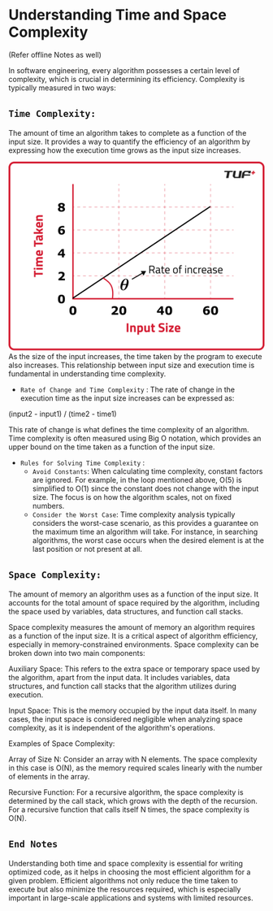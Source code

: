 # Understanding Time and Space Complexity

(Refer offline Notes as well)

In software engineering, every algorithm possesses a certain level of complexity, which is crucial in determining its efficiency. Complexity is typically measured in two ways:

## `Time Complexity:`

The amount of time an algorithm takes to complete as a function of the input size. It provides a way to quantify the efficiency of an algorithm by expressing how the execution time grows as the input size increases.

![alt text](image.png)
As the size of the input increases, the time taken by the program to execute also increases. This relationship between input size and execution time is fundamental in understanding time complexity.

- `Rate of Change and Time Complexity` : The rate of change in the execution time as the input size increases can be expressed as:

(input2 - input1) / (time2 - time1)

This rate of change is what defines the time complexity of an algorithm. Time complexity is often measured using Big O notation, which provides an upper bound on the time taken as a function of the input size.

- `Rules for Solving Time Complexity` :
  - `Avoid Constants`: When calculating time complexity, constant factors are ignored. For example, in the loop mentioned above, O(5) is simplified to O(1) since the constant does not change with the input size. The focus is on how the algorithm scales, not on fixed numbers.
  - `Consider the Worst Case`: Time complexity analysis typically considers the worst-case scenario, as this provides a guarantee on the maximum time an algorithm will take. For instance, in searching algorithms, the worst case occurs when the desired element is at the last position or not present at all.

## `Space Complexity:`

The amount of memory an algorithm uses as a function of the input size. It accounts for the total amount of space required by the algorithm, including the space used by variables, data structures, and function call stacks.

Space complexity measures the amount of memory an algorithm requires as a function of the input size. It is a critical aspect of algorithm efficiency, especially in memory-constrained environments. Space complexity can be broken down into two main components:

Auxiliary Space: This refers to the extra space or temporary space used by the algorithm, apart from the input data. It includes variables, data structures, and function call stacks that the algorithm utilizes during execution.

Input Space: This is the memory occupied by the input data itself. In many cases, the input space is considered negligible when analyzing space complexity, as it is independent of the algorithm's operations.

Examples of Space Complexity:

Array of Size N: Consider an array with N elements. The space complexity in this case is O(N), as the memory required scales linearly with the number of elements in the array.

Recursive Function: For a recursive algorithm, the space complexity is determined by the call stack, which grows with the depth of the recursion. For a recursive function that calls itself N times, the space complexity is O(N).

## `End Notes`

Understanding both time and space complexity is essential for writing optimized code, as it helps in choosing the most efficient algorithm for a given problem. Efficient algorithms not only reduce the time taken to execute but also minimize the resources required, which is especially important in large-scale applications and systems with limited resources.
